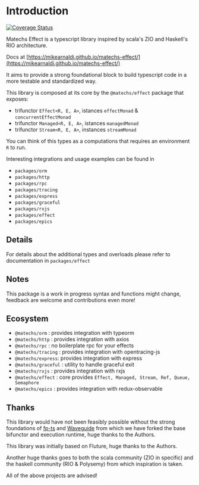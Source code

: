 # Introduction

[![Coverage Status](https://coveralls.io/repos/github/mikearnaldi/matechs-effect/badge.svg?branch=master)](https://coveralls.io/github/mikearnaldi/matechs-effect?branch=master)

Matechs Effect is a typescript library inspired by scala's ZIO and Haskell's RIO architecture.

Docs at [https://mikearnaldi.github.io/matechs-effect/](https://mikearnaldi.github.io/matechs-effect/)

It aims to provide a strong foundational block to build typescript code in a more testable and standardized way.

This library is composed at its core by the `@matechs/effect` package that exposes:
- trifunctor `Effect<R, E, A>`, istances `effectMonad` & `concurrentEffectMonad`
- trifunctor `Managed<R, E, A>`, istances `managedMonad`
- trifunctor `Stream<R, E, A>`, instances `streamMonad`

You can think of this types as a computations that requires an environment `R` to run.

Interesting integrations and usage examples can be found in 
- `packages/orm`
- `packages/http`
- `packages/rpc`
- `packages/tracing`
- `packages/express`
- `packages/graceful`
- `packages/rxjs`
- `packages/effect`
- `packages/epics`

## Details

For details about the additional types and overloads please refer to documentation in `packages/effect`

## Notes

This package is a work in progress syntax and functions might change, feedback are welcome and contributions even more!

## Ecosystem

- `@matechs/orm` : provides integration with typeorm
- `@matechs/http` : provides integration with axios
- `@matechs/rpc` : no boilerplate rpc for your effects
- `@matechs/tracing` : provides integration with opentracing-js
- `@matechs/express`: provides integration with express
- `@matechs/graceful` : utility to handle graceful exit
- `@matechs/rxjs` : provides integration with rxjs
- `@matechs/effect` : core provides `Effect, Managed, Stream, Ref, Queue, Semaphore`
- `@matechs/epics` : provides integration with redux-observable

## Thanks

This library would have not been feasibly possible without the strong foundations of [fp-ts](https://github.com/gcanti/fp-ts) and [Waveguide](https://github.com/rzeigler/waveguide) from which we have forked the base bifunctor and execution runtime, huge thanks to the Authors.

This library was initially based on Fluture, huge thanks to the Authors.

Another huge thanks goes to both the scala community (ZIO in specific) and the haskell community (RIO & Polysemy) from which inspiration is taken.

All of the above projects are advised!
